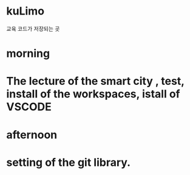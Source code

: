 # kuLimo
교육 코드가 저장되는 곳


# morning
# The lecture of the smart city , test, install of the workspaces, istall of VSCODE
# afternoon
# setting of the git library.